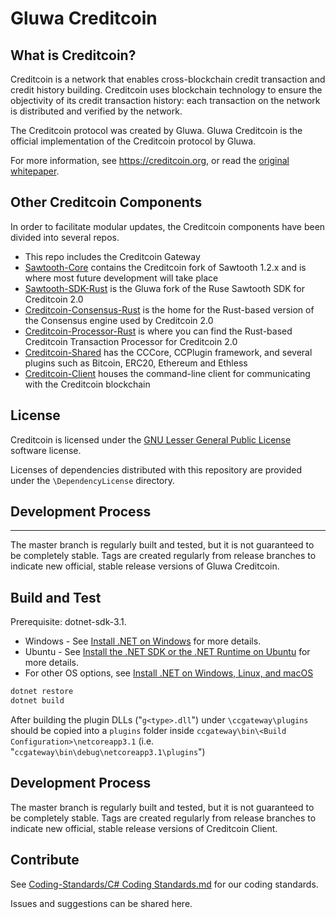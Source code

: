 # Gluwa Creditcoin


## What is Creditcoin?

Creditcoin is a network that enables cross-blockchain credit transaction and credit history building. Creditcoin uses blockchain technology to ensure the objectivity of its credit transaction history: each transaction on the network is distributed and verified by the network.

The Creditcoin protocol was created by Gluwa. Gluwa Creditcoin is the official implementation of the Creditcoin protocol by Gluwa.

For more information, see https://creditcoin.org, or read the [original whitepaper](https://creditcoin.org/white-paper).


## Other Creditcoin Components

In order to facilitate modular updates, the Creditcoin components have been divided into several repos.

* This repo includes the Creditcoin Gateway
* [Sawtooth-Core](https://github.com/gluwa/Sawtooth-Core) contains the Creditcoin fork of Sawtooth 1.2.x and is where most future development will take place
* [Sawtooth-SDK-Rust](https://github.com/gluwa/Sawtooth-SDK-Rust) is the Gluwa fork of the Ruse Sawtooth SDK for Creditcoin 2.0
* [Creditcoin-Consensus-Rust](https://github.com/gluwa/Creditcoin-Consensus-Rust) is the home for the Rust-based version of the Consensus engine used by Creditcoin 2.0
* [Creditcoin-Processor-Rust](https://github.com/gluwa/Creditcoin-Processor-Rust) is where you can find the Rust-based Creditcoin Transaction Processor for Creditcoin 2.0
* [Creditcoin-Shared](https://github.com/gluwa/Creditcoin-Shared) has the CCCore, CCPlugin framework, and several plugins such as Bitcoin, ERC20, Ethereum and Ethless
* [Creditcoin-Client](https://github.com/gluwa/Creditcoin-Client) houses the command-line client for communicating with the Creditcoin blockchain


## License

Creditcoin is licensed under the [GNU Lesser General Public License](COPYING.LESSER) software license.

Licenses of dependencies distributed with this repository are provided under the `\DependencyLicense` directory.


## Development Process
----------------------

The master branch is regularly built and tested, but it is not guaranteed to be completely stable.
Tags are created regularly from release branches to indicate new official, stable release versions of Gluwa Creditcoin.


## Build and Test

Prerequisite: dotnet-sdk-3.1.

* Windows - See [Install .NET on Windows](https://docs.microsoft.com/en-us/dotnet/core/install/windows?tabs=netcore31) for more details.
* Ubuntu - See
[Install the .NET SDK or the .NET Runtime on Ubuntu](https://docs.microsoft.com/en-us/dotnet/core/install/linux-ubuntu)
for more details.
* For other OS options, see [Install .NET on Windows, Linux, and macOS](https://docs.microsoft.com/en-us/dotnet/core/install/)

```bash
dotnet restore
dotnet build
```

After building the plugin DLLs ("`g<type>.dll`") under `\ccgateway\plugins` should be copied into a `plugins` folder inside `ccgateway\bin\<Build Configuration>\netcoreapp3.1` (i.e. "`ccgateway\bin\debug\netcoreapp3.1\plugins`")

## Development Process

The master branch is regularly built and tested, but it is not guaranteed to be completely stable.
Tags are created regularly from release branches to indicate new official, stable release versions of Creditcoin Client.

## Contribute

See [Coding-Standards/C# Coding Standards.md](https://github.com/gluwa/Coding-Standards/blob/main/C%23%20Coding%20Standards.md) for our coding standards.

Issues and suggestions can be shared here.
